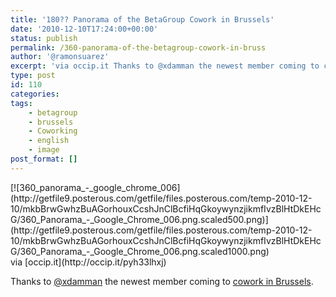 ```yaml
---
title: '180?? Panorama of the BetaGroup Cowork in Brussels'
date: '2010-12-10T17:24:00+00:00'
status: publish
permalink: /360-panorama-of-the-betagroup-cowork-in-bruss
author: '@ramonsuarez'
excerpt: 'via occip.it Thanks to @xdamman the newest member coming to cowork in Brussels.'
type: post
id: 110
categories:
tags:
    - betagroup
    - brussels
    - Coworking
    - english
    - image
post_format: []
---
```

[](http://occip.it/pyh33lhxj)

[](http://occip.it/pyh33lhxj)

<div class="p_embed p_image_embed">[![360_panorama_-_google_chrome_006](http://getfile9.posterous.com/getfile/files.posterous.com/temp-2010-12-10/mkbBrwGwhzBuAGorhouxCcshJnClBcfiHqGkoywynzjikmfIvzBlHtDkEHcG/360_Panorama_-_Google_Chrome_006.png.scaled500.png)](http://getfile9.posterous.com/getfile/files.posterous.com/temp-2010-12-10/mkbBrwGwhzBuAGorhouxCcshJnClBcfiHqGkoywynzjikmfIvzBlHtDkEHcG/360_Panorama_-_Google_Chrome_006.png.scaled1000.png)</div>via [occip.it](http://occip.it/pyh33lhxj)

Thanks to [@xdamman](http://twitter.com/xdamman) the newest member coming to [cowork in Brussels](http://coworking.betagroup.be).